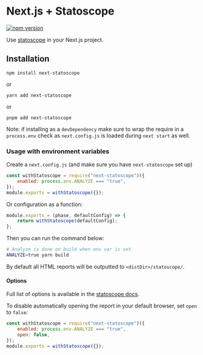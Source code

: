 # Next.js + Statoscope

[![npm version](https://img.shields.io/npm/v/next-statoscope)](https://www.npmjs.com/package/next-statoscope)

Use [statoscope](https://github.com/statoscope/statoscope) in your Next.js project.

## Installation

```
npm install next-statoscope
```

or

```
yarn add next-statoscope
```

or

```
pnpm add next-statoscope
```

Note: if installing as a `devDependency` make sure to wrap the require in a `process.env` check as `next.config.js` is loaded during `next start` as well.

### Usage with environment variables

Create a `next.config.js` (and make sure you have `next-statoscope` set up)

```js
const withStatoscope = require("next-statoscope")({
    enabled: process.env.ANALYZE === "true",
});
module.exports = withStatoscope({});
```

Or configuration as a function:

```js
module.exports = (phase, defaultConfig) => {
    return withStatoscope(defaultConfig);
};
```

Then you can run the command below:

```bash
# Analyze is done on build when env var is set
ANALYZE=true yarn build
```

By default all HTML reports will be outputted to `<distDir>/statoscope/`.

#### Options

Full list of options is available in the [statoscope docs](https://github.com/statoscope/statoscope/tree/master/packages/webpack-plugin#usage).

To disable automatically opening the report in your default browser, set `open` to `false`:

```js
const withStatoscope = require("next-statoscope")({
    enabled: process.env.ANALYZE === "true",
    open: false,
});
module.exports = withStatoscope({});
```

